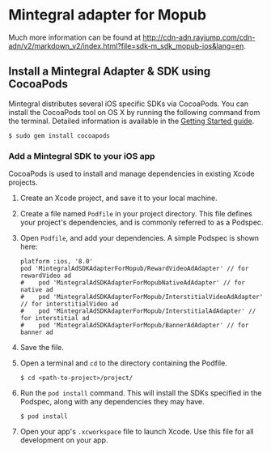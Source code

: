# Mintegral adapter for Mopub

Much more information can be found at http://cdn-adn.rayjump.com/cdn-adn/v2/markdown_v2/index.html?file=sdk-m_sdk_mopub-ios&lang=en.

## Install a Mintegral Adapter & SDK using CocoaPods

Mintegral distributes several iOS specific SDKs via CocoaPods.
You can install the CocoaPods tool on OS X by running the following command from
the terminal. Detailed information is available in the [Getting Started
guide](https://guides.cocoapods.org/using/getting-started.html#getting-started).

```
$ sudo gem install cocoapods
```

### Add a Mintegral SDK to your iOS app

CocoaPods is used to install and manage dependencies in existing Xcode projects.

1. Create an Xcode project, and save it to your local machine.
2. Create a file named `Podfile` in your project directory. This file defines
   your project's dependencies, and is commonly referred to as a Podspec.
3. Open `Podfile`, and add your dependencies. A simple Podspec is shown here:

    ```
    platform :ios, '8.0'
    pod 'MintegralAdSDKAdapterForMopub/RewardVideoAdAdapter' // for rewardVideo ad
    #    pod 'MintegralAdSDKAdapterForMopubNativeAdAdapter' // for native ad
    #    pod 'MintegralAdSDKAdapterForMopub/InterstitialVideoAdAdapter' // for interstitialVideo ad
    #    pod 'MintegralAdSDKAdapterForMopub/InterstitialAdAdapter' // for interstitial ad
    #    pod 'MintegralAdSDKAdapterForMopub/BannerAdAdapter' // for banner ad

    ```

4. Save the file.
5. Open a terminal and `cd` to the directory containing the Podfile.

    ```
    $ cd <path-to-project>/project/
    ```

6. Run the `pod install` command. This will install the SDKs specified in the
   Podspec, along with any dependencies they may have.

    ```
    $ pod install
    ```

7. Open your app's `.xcworkspace` file to launch Xcode.
   Use this file for all development on your app.
